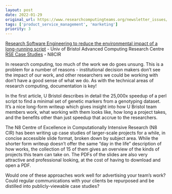 ```yaml
---
layout: post
date: 2022-01-29
original_url: https://www.researchcomputingteams.org/newsletter_issues/0107
tags: ['product_service_management', 'marketing']
priority: 3
---
```


<!-- markdownlint-disable MD033 -->
<!-- markdownlint-disable MD041 -->
<!-- markdownlint-disable MD049 -->

[Research Software Engineering to reduce the environmental impact of a long-running script](https://bristol.ac.uk/acrc/research-software-engineering/case-studies/minimalmarkers/) - Univ of Bristol Advanced Computing Research Centre<br/>
[RSE Case Studies](https://n8cir.org.uk/supporting-research/rse/case-studies/) - N8CIR

In research computing, too much of the work we do goes unsung.  This is a problem for a number of reasons - institutional decision makers don’t see the impact of our work, and other researchers we could be working with don’t have a good sense of what we do.  As with the technical areas of research computing, documentation is key!

In the first article, U Bristol describes in detail the 25,000x speedup of a perl script to find a minimal set of genetic markers from a genotyping dataset.  It’s a nice long-form writeup which gives insight into how U Bristol team members work, what working with them looks like, how long a project takes, and the benefits other than just speedup that accrue to the researchers.

The N8 Centre of Excellence in Computationally Intensive Research (N8 CIR) has been writing up case studies of larger-scale projects for a while, in concise accessible slide format, broken down by subject area.  While the shorter form writeup doesn’t offer the same “day in the life” description of how works, the collection of 15 of them gives an overview of the kinds of projects this team can take on.  The PDFs of the slides are also very attractive and professional looking, at the cost of having to download and open a PDF.

Would one of these approaches work well for advertising your team’s work?  Could regular communications with your clients be repurposed and be distilled into publicly-viewable case studies?

